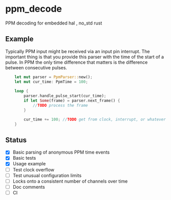 # ppm_decode
PPM decoding for embedded hal , no_std rust


## Example

Typically PPM input might be received via an input pin interrupt.
The important thing is that you provide this parser with the time
of the start of a pulse. In PPM the only time difference that 
matters is the difference between consecutive pulses. 

```rust
    let mut parser = PpmParser::new();   
    let mut cur_time: PpmTime = 100;
 
    loop {
        parser.handle_pulse_start(cur_time);    
        if let Some(frame) = parser.next_frame() {
            //TODO process the frame
        }

        cur_time += 100; //TODO get from clock, interrupt, or whatever
    }   
``` 

## Status

- [x] Basic parsing of anonymous PPM  time events
- [x] Basic tests
- [x] Usage example
- [ ] Test clock overflow
- [ ] Test unusual configuration limits
- [ ] Locks onto a consistent number of channels over time
- [ ] Doc comments
- [ ] CI
